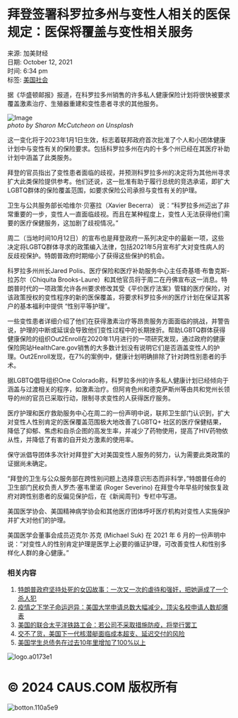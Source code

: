# 拜登签署科罗拉多州与变性人相关的医保规定：医保将覆盖与变性相关服务

来源: 加美财经  
日期: October 12, 2021  
时间: 6:34 pm  
标签: [美国社会](https://caus.com/tag/%e7%be%8e%e5%9b%bd%e7%a4%be%e4%bc%9a/)  

据《华盛顿邮报》报道，在科罗拉多州销售的许多私人健康保险计划将很快被要求覆盖激素治疗、生殖器重建和变性患者寻求的其他服务。

![Image](https://caus.com/wp-content/uploads/getfunpic/zop0IZQBfHXJFwI.png)  
*photo by Sharon McCutcheon on Unsplash*

这一变化将于2023年1月1日生效，标志着联邦政府首次批准了个人和小团体健康计划中与变性有关的保险要求。包括科罗拉多州在内的十多个州已经在其医疗补助计划中涵盖了此类服务。

拜登的官员指出了变性患者面临的歧视，并预测科罗拉多州的决定将为其他州寻求扩大此类保险提供参考。他们还说，这一批准有助于履行总统的竞选承诺，即扩大LGBTQ群体的保险覆盖范围，如要求保险公司承担与变性有关的护理。

卫生与公共服务部长哈维尔·贝塞拉（Xavier Becerra） 说：“科罗拉多州迈出了非常重要的一步，变性人一直面临歧视。而且在某种程度上，变性人无法获得他们需要的医疗保健服务，这加剧了歧视情况。”

周二（当地时间10月12日）的宣布也是拜登政府一系列决定中的最新一项，这些决定将LGBTQ群体寻求的政策编入法律，包括2021年5月宣布扩大对变性病人的反歧视保护。特朗普政府时期缩小了获得这些保护的机会。

科罗拉多州州长Jared Polis、医疗保险和医疗补助服务中心主任奇基塔·布鲁克斯-拉苏尔（Chiquita Brooks-Laure）和其他官员将于周二在丹佛宣布这一消息。特朗普时代的一项政策允许各州要求修改其受《平价医疗法案》管辖的医疗保险，对该政策授权的变性程序的新的医保覆盖，将要求科罗拉多州的医疗计划在保证其客户的基本福利中提供 “性别平等护理”。

一些变性患者详细介绍了他们在获得激素治疗等昂贵服务方面面临的挑战，并警告说，护理的中断或延误会导致他们变性过程中的长期挫折。帮助LGBTQ群体获得健康保险的组织Out2Enroll在2020年11月进行的一项研究发现，通过政府的健康保险网站HealthCare.gov销售的大多数计划没有说明它们是否涵盖变性人的护理。Out2Enroll发现，在7%的案例中，健康计划明确排除了针对跨性别患者的手术。

据LGBTQ倡导组织One Colorado称，科罗拉多州的许多私人健康计划已经倾向于涵盖与过渡相关的程序，如激素治疗。但阿肯色州和德克萨斯州等由共和党州长领导的州的官员已采取行动，限制寻求变性的人获得医疗服务。

医疗护理和医疗救助服务中心在周二的一份声明中说，联邦卫生部门认识到，扩大对变性人性别肯定的医保覆盖范围极大地改善了LGBTQ+ 社区的医疗保健结果，降低了抑郁、焦虑和自杀企图的高发生率，并减少了药物使用，提高了HIV药物依从性，并降低了有害的自开处方激素的使用率。

保守派倡导团体多次针对拜登扩大对美国变性人服务的努力，认为需要此类政策的证据尚未确定。

“拜登的卫生与公众服务部在跨性别问题上选择意识形态而非科学，”特朗普任命的卫生部门民权负责人罗杰·塞韦里诺 (Roger Severino) 在拜登今年早些时候恢复政府对跨性别患者的反偏见保护后，在《新闻周刊》专栏中写道。

美国医学协会、美国精神病学协会和其他医疗团体呼吁医疗机构对变性人实施保护并扩大对他们的护理。

美国医学会董事会成员迈克尔·苏克 (Michael Suk) 在 2021 年 6 月的一份声明中说：“对变性人的性别肯定护理是医学上必要的循证护理，可改善变性人和性别多样化人群的身心健康。”

### 相关内容

1. [特朗普政府坚持处死的女囚故事：一次又一次的虐待和强奸，把她逼成了一个杀人犯](https://caus.com/all-articles/news/39483/ "特朗普政府坚持处死的女囚故事：一次又一次的虐待和强奸，把她逼成了一个杀人犯")
2. [疫情之下学子命运迥异：美国大学申请总数大幅减少，顶尖名校申请人数却爆表](https://caus.com/all-articles/news/39496/ "疫情之下学子命运迥异：美国大学申请总数大幅减少，顶尖名校申请人数却爆表")
3. [美国的联合太平洋铁路工会：若公司不采取措施防疫，将举行罢工](https://caus.com/all-articles/news/39820/ "美国的联合太平洋铁路工会：若公司不采取措施防疫，将举行罢工")
4. [交不了货，美国下一代核潜艇面临成本超支、延迟交付的风险](https://caus.com/all-articles/news/39833/ "交不了货，美国下一代核潜艇面临成本超支、延迟交付的风险")
5. [美国学生总债务在过去10年里增加了100%以上](https://caus.com/all-articles/news/39842/ "美国学生总债务在过去10年里增加了100%以上")

![logo.a0173e1](https://caus.com/wp-content/uploads/elementor/thumbs/logo.a0173e1-qmdevbrme2hrfew8on29qvo18am8hkzuuoe8hk3vye.png)  

# © 2024 CAUS.COM 版权所有  

![botton.110a5e9](https://caus.com/wp-content/uploads/elementor/thumbs/botton.110a5e9-qmdevbrl29mo2oaxzy2vjhzj4ac51dy42is8lcsu3e.png)  
